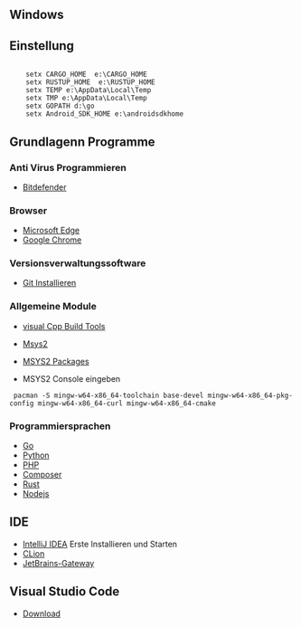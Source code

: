 ## Windows

## Einstellung

```

    setx CARGO_HOME  e:\CARGO_HOME
    setx RUSTUP_HOME  e:\RUSTUP_HOME
    setx TEMP e:\AppData\Local\Temp
    setx TMP e:\AppData\Local\Temp
    setx GOPATH d:\go
    setx Android_SDK_HOME e:\androidsdkhome
```

## Grundlagenn Programme


### Anti Virus Programmieren

* [Bitdefender](https://login.bitdefender.com/central/login.html?lang=de_DE&redirect_url=https:%2F%2Fcentral.bitdefender.com%2Factivity%3FbrowserLang%3Dde_DE)

### Browser

* [Microsoft Edge](https://www.microsoft.com/en-us/edge)
* [Google Chrome](https://www.google.de/chrome)

### Versionsverwaltungssoftware


* [Git Installieren](https://git-scm.com/)

### Allgemeine Module

* [visual Cpp Build Tools](https://visualstudio.microsoft.com/de/downloads)
* [Msys2](https://www.msys2.org/)
* [MSYS2 Packages](https://packages.msys2.org/updates)

* MSYS2 Console eingeben


```
 pacman -S mingw-w64-x86_64-toolchain base-devel mingw-w64-x86_64-pkg-config mingw-w64-x86_64-curl mingw-w64-x86_64-cmake
```

### Programmiersprachen

* [Go](https://golang.org/)
* [Python](https://www.python.org/downloads/)
* [PHP](https://windows.php.net/download#php-7.4)
* [Composer](https://getcomposer.org/)
* [Rust](https://www.rust-lang.org/)
* [Nodejs](https://nodejs.org/en/download)

## IDE

* [IntelliJ IDEA](https://www.jetbrains.com/idea/) Erste Installieren und Starten
* [CLion](https://www.jetbrains.com/clion/)
* [JetBrains-Gateway](https://www.jetbrains.com/help/idea/2021.3/remote-development-a.html#gateway>)

## Visual Studio Code

* [Download](https://code.visualstudio.com)


